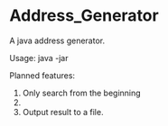 # Address_Generator
A java address generator.

Usage: java -jar <Addr gen file.jar> <Threads> <Words to search for seperated by spaces>

Planned features:

1. Only search from the beginning
2. 
2. Output result to a file.
